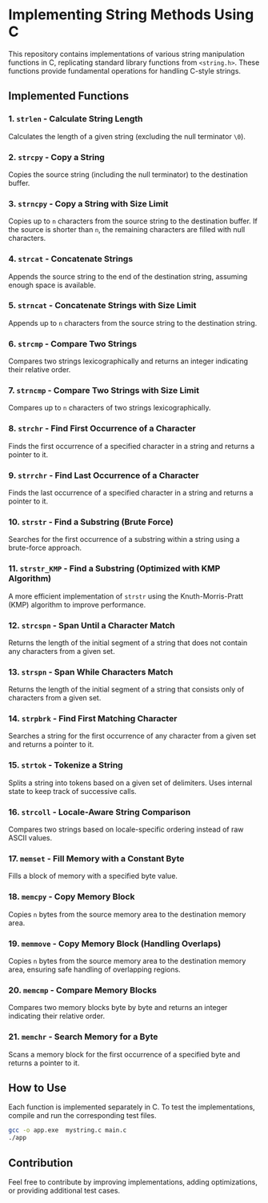 # Implementing String Methods Using C

This repository contains implementations of various string manipulation functions in C, replicating standard library functions from `<string.h>`. These functions provide fundamental operations for handling C-style strings.

## Implemented Functions

### 1. `strlen` - Calculate String Length
Calculates the length of a given string (excluding the null terminator `\0`).

### 2. `strcpy` - Copy a String
Copies the source string (including the null terminator) to the destination buffer.

### 3. `strncpy` - Copy a String with Size Limit
Copies up to `n` characters from the source string to the destination buffer. If the source is shorter than `n`, the remaining characters are filled with null characters.

### 4. `strcat` - Concatenate Strings
Appends the source string to the end of the destination string, assuming enough space is available.

### 5. `strncat` - Concatenate Strings with Size Limit
Appends up to `n` characters from the source string to the destination string.

### 6. `strcmp` - Compare Two Strings
Compares two strings lexicographically and returns an integer indicating their relative order.

### 7. `strncmp` - Compare Two Strings with Size Limit
Compares up to `n` characters of two strings lexicographically.

### 8. `strchr` - Find First Occurrence of a Character
Finds the first occurrence of a specified character in a string and returns a pointer to it.

### 9. `strrchr` - Find Last Occurrence of a Character
Finds the last occurrence of a specified character in a string and returns a pointer to it.

### 10. `strstr` - Find a Substring (Brute Force)
Searches for the first occurrence of a substring within a string using a brute-force approach.

### 11. `strstr_KMP` - Find a Substring (Optimized with KMP Algorithm)
A more efficient implementation of `strstr` using the Knuth-Morris-Pratt (KMP) algorithm to improve performance.

### 12. `strcspn` - Span Until a Character Match
Returns the length of the initial segment of a string that does not contain any characters from a given set.

### 13. `strspn` - Span While Characters Match
Returns the length of the initial segment of a string that consists only of characters from a given set.

### 14. `strpbrk` - Find First Matching Character
Searches a string for the first occurrence of any character from a given set and returns a pointer to it.

### 15. `strtok` - Tokenize a String
Splits a string into tokens based on a given set of delimiters. Uses internal state to keep track of successive calls.

### 16. `strcoll` - Locale-Aware String Comparison
Compares two strings based on locale-specific ordering instead of raw ASCII values.

### 17. `memset` - Fill Memory with a Constant Byte
Fills a block of memory with a specified byte value.

### 18. `memcpy` - Copy Memory Block
Copies `n` bytes from the source memory area to the destination memory area.

### 19. `memmove` - Copy Memory Block (Handling Overlaps)
Copies `n` bytes from the source memory area to the destination memory area, ensuring safe handling of overlapping regions.

### 20. `memcmp` - Compare Memory Blocks
Compares two memory blocks byte by byte and returns an integer indicating their relative order.

### 21. `memchr` - Search Memory for a Byte
Scans a memory block for the first occurrence of a specified byte and returns a pointer to it.

## How to Use
Each function is implemented separately in C. To test the implementations, compile and run the corresponding test files.

```bash
gcc -o app.exe  mystring.c main.c
./app
```

## Contribution
Feel free to contribute by improving implementations, adding optimizations, or providing additional test cases.

